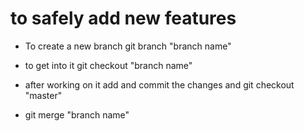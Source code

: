 # to safely add new features

- To create a new branch
    git branch "branch name"

- to get into it 
    git checkout "branch name"

- after working on it add and commit the changes and git checkout "master"

- git merge "branch name"
